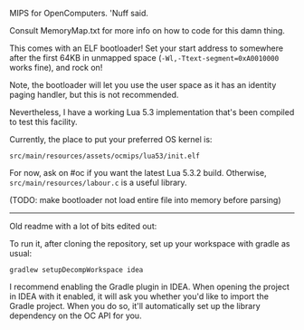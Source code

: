 MIPS for OpenComputers. 'Nuff said.

Consult MemoryMap.txt for more info on how to code for this damn thing.

This comes with an ELF bootloader!
Set your start address to somewhere after the first 64KB in unmapped space
(`-Wl,-Ttext-segment=0xA0010000` works fine), and rock on!

Note, the bootloader will let you use the user space as it has an identity paging handler,
but this is not recommended.

Nevertheless, I have a working Lua 5.3 implementation that's been compiled
to test this facility.

Currently, the place to put your preferred OS kernel is:

```
src/main/resources/assets/ocmips/lua53/init.elf
```

For now, ask on #oc if you want the latest Lua 5.3.2 build.
Otherwise, `src/main/resources/labour.c` is a useful library.

(TODO: make bootloader not load entire file into memory before parsing)

----

Old readme with a lot of bits edited out:

To run it, after cloning the repository, set up your workspace with gradle as usual:
```
gradlew setupDecompWorkspace idea
```
I recommend enabling the Gradle plugin in IDEA. When opening the project in IDEA with it enabled, it will ask you whether you'd like to import the Gradle project. When you do so, it'll automatically set up the library dependency on the OC API for you.
